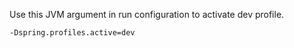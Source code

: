 Use this JVM argument in run configuration to activate dev profile.
```
-Dspring.profiles.active=dev
```